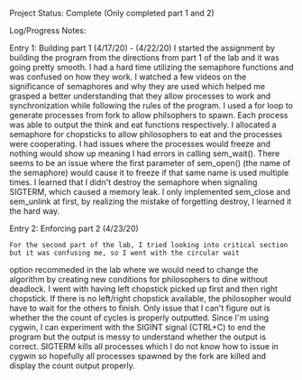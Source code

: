 Project Status: Complete (Only completed part 1 and 2)

Log/Progress Notes:

Entry 1: Building part 1 (4/17/20) - (4/22/20)
	I started the assignment by building the program from the directions from part 1 of the lab and it was going pretty smooth. I had a
hard time utilizing the semaphore functions and was confused on how they work. I watched a few videos on the significance of semaphores and
why they are used which helped me grasped a better understanding that they allow processes to work and synchronization while following the
rules of the program. I used a for loop to generate processes from fork to allow philsophers to spawn. Each process was able to output the
think and eat functions respectively. I allocated a semaphore for chopsticks to allow philosophers to eat and the processes were 
cooperating. I had issues where the processes would freeze and nothing would show up meaning I had errors in calling sem_wait(). There seems
to be an issue where the first parameter of sem_open() (the name of the semaphore) would cause it to freeze if that same name is used
multiple times. I learned that I didn't destroy the semaphore when signaling SIGTERM, which caused a memory leak. I only implemented
sem_close and sem_unlink at first, by realizing the mistake of forgetting destroy, I learned it the hard way.

Entry 2: Enforcing part 2 (4/23/20)

	For the second part of the lab, I tried looking into critical section but it was confusing me, so I went with the circular wait 
option recommeded in the lab where we would need to change the algorithm by creating new conditions for philosophers to dine without deadlock.
I went with having left chopstick picked up first and then right chopstick. If there is no left/right chopstick available, the philosopher
would have to wait for the others to finish. Only issue that I can't figure out is whether the the count of cycles is properly outputted.
Since I'm using cygwin, I can experiment with the SIGINT signal (CTRL+C) to end the program but the output is messy to understand whether
the output is correct. SIGTERM kills all processes which I do not know how to issue in cygwin so hopefully all processes spawned by the
fork are killed and display the count output properly.
